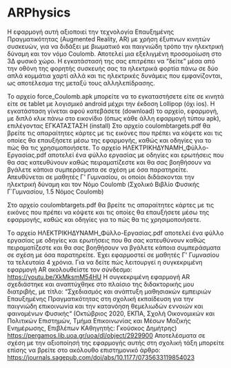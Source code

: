 # ARPhysics
H εφαρμογή αυτή αξιοποιεί την τεχνολογία Επαυξημένης Πραγματικότητας (Augmented Reality, AR) με χρήση έξυπνων κινητών συσκευών, για να διδάξει με βιωματικό και παιγνιώδη τρόπο την ηλεκτρική δύναμη και τον νόμο Coulomb. Αποτελεί μια εξελιγμένη προσομοίωση στο 3Δ φυσικό χώρο. Η εγκατάστασή της σας επιτρέπει να “δείτε” μέσα από την οθόνη της φορητής συσκευής σας τα ηλεκτρικά φορτία πάνω σε δύο απλά κομμάτια χαρτί αλλά και τις ηλεκτρικές δυνάμεις που εμφανίζονται, ως αποτέλεσμα της μεταξύ τους αλληλεπίδρασης.  
 
Το αρχείο force_Coulomb.apk μπορείτε να το εγκαταστήσετε είτε σε κινητά είτε σε tablet με λογισμικό android μέχρι την έκδοση Lollipop (όχι ios).
Η εγκατάσταση γίνεται αφού κατεβάσετε (download) το αρχείο, εφαρμογή, με διπλό κλικ πάνω στο εικονίδιο (όπως κάθε άλλη εφαρμογή τύπου apk), επιλέγοντας ΕΓΚΑΤΑΣΤΑΣΗ (install)
Στο αρχείο coulombtargets.pdf θα βρείτε τις απαραίτητες κάρτες με τις εικόνες που πρέπει να κόψετε και τις οποίες θα επαυξήσετε μέσω της εφαρμογής, καθώς και οδηγίες για το πώς θα τις χρησιμοποιήσετε.
Tο αρχείο ΗΛΕΚΤΡΙΚΗΔΥΝΑΜΗ_Φύλλο-Εργασίας.pdf αποτελεί ένα φύλλο εργασίας με οδηγίες και ερωτήσεις που θα σας κατευθύνουν καθώς πειραματίζεστε και θα σας βοηθήσουν να βγάλετε κάποια συμπεράσματα σε σχέση με όσα παρατηρείτε. Απευθύνεται σε μαθητές Γ' Γυμνασίου, οι οποίοι διδάσκονται την ηλεκτρική δύναμη και τον Νόμο Coulomb (Σχολικό Βιβλίο Φυσικής Γ΄Γυμνασίου, 1.5 Νόμος Coulomb)

Στο αρχείο coulombtargets.pdf θα βρείτε τις απαραίτητες κάρτες με τις εικόνες που πρέπει να κόψετε και τις οποίες θα επαυξήσετε μέσω της εφαρμογής, καθώς και οδηγίες για το πώς θα τις χρησιμοποιήσετε.

Tο αρχείο ΗΛΕΚΤΡΙΚΗΔΥΝΑΜΗ_Φύλλο-Εργασίας.pdf αποτελεί ένα φύλλο εργασίας με οδηγίες και ερωτήσεις που θα σας κατευθύνουν καθώς πειραματίζεστε και θα σας βοηθήσουν να βγάλετε κάποια συμπεράσματα σε σχέση με όσα παρατηρείτε. Έχει εφαρμοστεί σε μαθητές Γ' Γυμνασίου τα τελευταία 4 χρόνια.
Για να δείτε πώς λειτουργεί η συγκεκριμένη εφαρμογή AR ακολουθείστε τον σύνδεσμο:
https://youtu.be/XkMksmM54HU
Η συγκεκριμένη εφαρμογή AR σχεδιάστηκε και αναπτύχθηκε στο πλαίσιο της διδακτορικής μου διατριβής, με τίτλο:
“Σχεδιασμός και ανάπτυξη μαθησιακών εμπειριών Επαυξημένης Πραγματικότητας στη σχολική εκπαίδευση για την παιγνιώδη επικοινωνία και την κατανόηση θεμελιωδών εννοιών και φαινομένων Φυσικής“ (Οκτώβριος 2020, ΕΚΠΑ, Σχολή Οικονομικών και Πολιτικών Επιστημών, Τμήμα Επικοινωνίας και Μέσων Μαζικής Ενημέρωσης, Επιβλέπων ΚΑθηγητής: Γκούσκος Δημήτρης)
https://pergamos.lib.uoa.gr/uoa/dl/object/2929900
Αποτελέσματα σε σχέση με την αξιοποίησή της εφαρμογής αυτής στη σχολική τάξη μπορείτε επίσης να βρείτε στο ακόλουθο επιστημονικό άρθρο:
https://journals.sagepub.com/doi/abs/10.1177/0735633119854023
